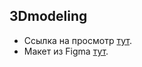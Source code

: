 
## 3Dmodeling

- Ссылка на просмотр [тут](https://Nick-V-i.github.io/3Dmodeling/).
- Макет из Figma [тут](https://www.figma.com/design/WR9g9lznKKc47yxHFMhkwg/%D0%A1%D0%B5%D1%82%D0%BA%D0%B8_%D0%94%D0%97-(Copy)?t=ShwQ7f8uw7hg3DLF-0).
